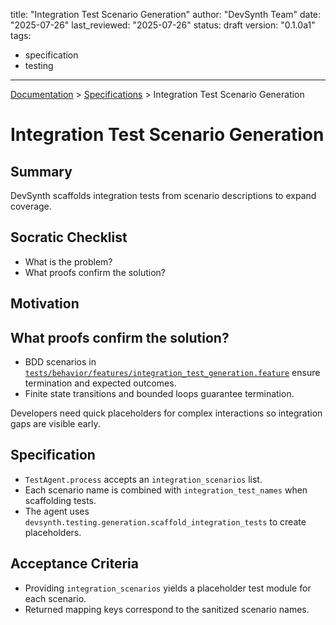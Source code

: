 title: "Integration Test Scenario Generation"
author: "DevSynth Team"
date: "2025-07-26"
last_reviewed: "2025-07-26"
status: draft
version: "0.1.0a1"
tags:
  - specification
  - testing
---
<div class="breadcrumbs">
<a href="../index.md">Documentation</a> &gt; <a href="index.md">Specifications</a> &gt; Integration Test Scenario Generation
</div>

# Integration Test Scenario Generation

## Summary
DevSynth scaffolds integration tests from scenario descriptions to expand coverage.

## Socratic Checklist
- What is the problem?
- What proofs confirm the solution?

## Motivation

## What proofs confirm the solution?
- BDD scenarios in [`tests/behavior/features/integration_test_generation.feature`](../../tests/behavior/features/integration_test_generation.feature) ensure termination and expected outcomes.
- Finite state transitions and bounded loops guarantee termination.

Developers need quick placeholders for complex interactions so integration gaps are visible early.

## Specification
- `TestAgent.process` accepts an ``integration_scenarios`` list.
- Each scenario name is combined with ``integration_test_names`` when scaffolding tests.
- The agent uses ``devsynth.testing.generation.scaffold_integration_tests`` to create placeholders.

## Acceptance Criteria
- Providing ``integration_scenarios`` yields a placeholder test module for each scenario.
- Returned mapping keys correspond to the sanitized scenario names.
